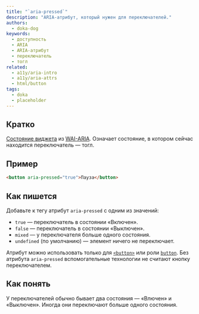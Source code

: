 ```yaml
---
title: "`aria-pressed`"
description: "ARIA-атрибут, который нужен для переключателей."
authors:
  - doka-dog
keywords:
  - доступность
  - ARIA
  - ARIA-атрибут
  - переключатель
  - тогл
related:
  - a11y/aria-intro
  - a11y/aria-attrs
  - html/button
tags:
  - doka
  - placeholder
---
```


## Кратко

[Состояние виджета](/a11y/aria-attrs/#atributy-vidzhetov) из [WAI-ARIA](/a11y/aria-intro/#specifikaciya). Означает состояние, в котором сейчас находится переключатель — тогл.

## Пример

```html
<button aria-pressed="true">Пауза</button>
```

## Как пишется

Добавьте к тегу атрибут `aria-pressed` с одним из значений:

- `true` — переключатель в состоянии «Включен».
- `false` — переключатель в состоянии «Выключен».
- `mixed` — у переключателя больше одного состояния.
- `undefined` (по умолчанию) — элемент ничего не переключает.

Атрибут можно использовать только для [`<button>`](/html/button/) или роли [`button`](/a11y/role-button/). Без атрибута `aria-pressed` вспомогательные технологии не считают кнопку переключателем.

## Как понять

У переключателей обычно бывает два состояния — «Влючен» и «Выключен». Иногда они переключают больше одного состояния.
